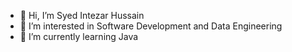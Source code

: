 - 👋 Hi, I’m Syed Intezar Hussain
- 👀 I’m interested in Software Development and Data Engineering
- 🌱 I’m currently learning Java

<!---
intez20/intez20 is a ✨ special ✨ repository because its `README.md` (this file) appears on your GitHub profile.
You can click the Preview link to take a look at your changes.
--->
